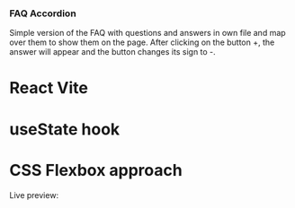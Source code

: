 ### FAQ Accordion

Simple version of the FAQ with questions and answers in own file and map over them to show them on the page.
After clicking on the button +, the answer will appear and the button changes its sign to -.

# React Vite

# useState hook

# CSS Flexbox approach

Live preview:
